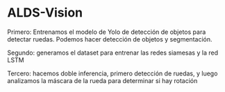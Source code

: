 # ALDS-Vision

Primero: Entrenamos el modelo de Yolo de detección de objetos para detectar ruedas.
Podemos hacer detección de objetos y segmentación. 

Segundo: generamos el dataset para entrenar las redes siamesas y la red LSTM

Tercero: hacemos doble inferencia, primero detección de ruedas, y luego analizamos la máscara de la rueda para determinar si hay rotación
